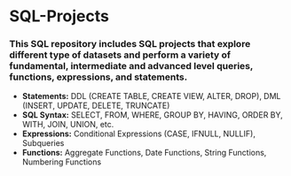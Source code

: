 # SQL-Projects
### This SQL repository includes SQL projects that explore different type of datasets and perform a variety of fundamental, intermediate and advanced level queries, functions, expressions, and statements.
- **Statements:** DDL (CREATE TABLE, CREATE VIEW, ALTER, DROP), DML (INSERT, UPDATE, DELETE, TRUNCATE)
- **SQL Syntax:** SELECT, FROM, WHERE, GROUP BY, HAVING, ORDER BY, WITH, JOIN, UNION, etc.
- **Expressions:** Conditional Expressions (CASE, IFNULL, NULLIF), Subqueries
- **Functions:** Aggregate Functions, Date Functions, String Functions, Numbering Functions
